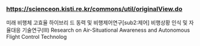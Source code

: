
### https://scienceon.kisti.re.kr/commons/util/originalView.do

미래 비행체 고효율 하이브리 드 동력 및 비행제어연구[sub2:제어] 비행상황 인식 및 자율대응 기술연구(III)
Research on Air-Situational Awareness and Autonomous Flight Control Technolog

